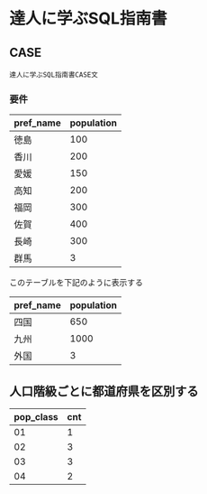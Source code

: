 # 達人に学ぶSQL指南書
## CASE
```
達人に学ぶSQL指南書CASE文
```
### 要件
| pref_name |population|
| ---- | ---- |
|徳島|100|
|香川|200|
|愛媛|150|
|高知|200|
|福岡|300|
|佐賀|400|
|長崎|300|
|群馬|3|

このテーブルを下記のように表示する

| pref_name |population|
| ---- | ---- |
|四国|650|
|九州|1000|
|外国|3|

## 人口階級ごとに都道府県を区別する

| pop_class |cnt|
| ---- | ---- |
| 01 | 1 |
| 02 | 3 |
| 03 | 3 |
| 04 | 2 |



